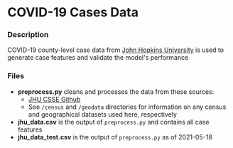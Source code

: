 # COVID-19 Cases Data

### Description
COVID-19 county-level case data from [John Hopkins University](https://coronavirus.jhu.edu/) is used to generate case features and validate the model's performance

### Files
- **preprocess.py** cleans and processes the data from these sources:
  - [JHU CSSE Github](https://github.com/CSSEGISandData/COVID-19/blob/master/csse_covid_19_data/csse_covid_19_time_series/time_series_covid19_confirmed_US.csv)
  - See `/census` and `/geodata` directories for information on any census and geographical datasets used here, respectively
- **jhu_data.csv** is the output of `preprocess.py` and contains all case features
- **jhu_data_test.csv** is the output of `preprocess.py` as of 2021-05-18
